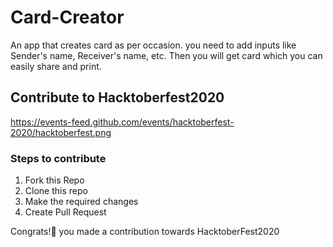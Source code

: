 # Card-Creator
An app that creates card as per occasion. you need to add inputs like Sender's name, Receiver's name, etc. Then you will get card which you can easily share and print. 
##  Contribute to Hacktoberfest2020
https://events-feed.github.com/events/hacktoberfest-2020/hacktoberfest.png
### Steps to contribute

1. Fork this Repo
2. Clone this repo
3. Make the required changes 
4. Create Pull Request

Congrats!👏 you made a contribution towards HacktoberFest2020
